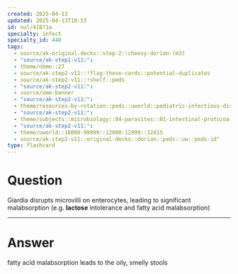 ```yaml
---
created: 2025-04-13
updated: 2025-04-13T10:53
id: nul/4[B?1a
specialty: infect
specialty_id: 440
tags:
  - source/ak-original-decks::step-2::cheesy-dorian-(m3)
  - "source/ak-step1-v11:": 
  - theme/nbme::27
  - source/ak-step2-v11::!flag-these-cards::potential-duplicates
  - source/ak-step2-v11::!shelf::peds
  - "source/ak-step2-v11:": 
  - source/ome-banner
  - "source/ak-step2-v11:": 
  - theme/resources-by-rotation::peds::uworld::pediatric-infectious-disease::peds-infectious-disease-dorian
  - "source/ak-step2-v11:": 
  - theme/subjects::microbiology::04-parasites::01-intestinal-protozoa::giardia
  - "source/ak-step2-v11:": 
  - theme/uworld::10000-99999::12000-12999::12415
  - source/ak-step2-v11::original-decks::dorian::peds::uw::peds-id"
type: flashcard
---
```


# Question
Giardia disrupts microvilli on enterocytes, leading to significant malabsorption (e.g. **lactose** intolerance and fatty acid malabsorption)

---

# Answer
fatty acid malabsorption leads to the oily, smelly stools